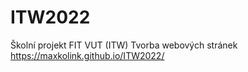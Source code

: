 # ITW2022

Školní projekt FIT VUT (ITW) Tvorba webových stránek https://maxkolink.github.io/ITW2022/
